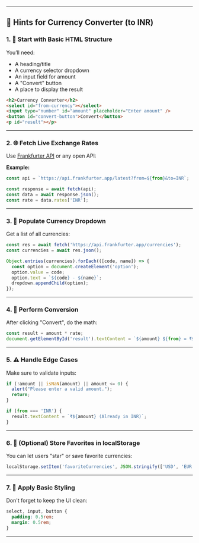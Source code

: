 
---

## 🧠 Hints for Currency Converter (to INR)

### 1. 🎯 Start with Basic HTML Structure

You’ll need:

* A heading/title
* A currency selector dropdown
* An input field for amount
* A "Convert" button
* A place to display the result

```html
<h2>Currency Converter</h2>
<select id="from-currency"></select>
<input type="number" id="amount" placeholder="Enter amount" />
<button id="convert-button">Convert</button>
<p id="result"></p>
```

---

### 2. 🌐 Fetch Live Exchange Rates

Use [Frankfurter API](https://www.frankfurter.app) or any open API:

**Example:**

```js
const api = `https://api.frankfurter.app/latest?from=${from}&to=INR`;

const response = await fetch(api);
const data = await response.json();
const rate = data.rates['INR'];
```

---

### 3. 🔁 Populate Currency Dropdown

Get a list of all currencies:

```js
const res = await fetch('https://api.frankfurter.app/currencies');
const currencies = await res.json();

Object.entries(currencies).forEach(([code, name]) => {
  const option = document.createElement('option');
  option.value = code;
  option.text = `${code} - ${name}`;
  dropdown.appendChild(option);
});
```

---

### 4. 🧮 Perform Conversion

After clicking "Convert", do the math:

```js
const result = amount * rate;
document.getElementById('result').textContent = `${amount} ${from} = ₹${result.toFixed(2)}`;
```

---

### 5. ⚠️ Handle Edge Cases

Make sure to validate inputs:

```js
if (!amount || isNaN(amount) || amount <= 0) {
  alert("Please enter a valid amount.");
  return;
}

if (from === 'INR') {
  result.textContent = `₹${amount} (Already in INR)`;
}
```

---

### 6. 💾 (Optional) Store Favorites in localStorage

You can let users "star" or save favorite currencies:

```js
localStorage.setItem('favoriteCurrencies', JSON.stringify(['USD', 'EUR']));
```

---

### 7. 🎨 Apply Basic Styling

Don't forget to keep the UI clean:

```css
select, input, button {
  padding: 0.5rem;
  margin: 0.5rem;
}
```

---


